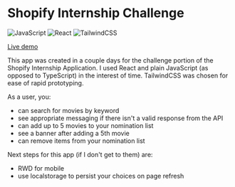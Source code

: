 # Shopify Internship Challenge

<div>
<img alt="JavaScript" src="https://img.shields.io/badge/javascript-%23323330.svg?&style=for-the-badge&logo=javascript&logoColor=%23F7DF1E"/>
<img alt="React" src="https://img.shields.io/badge/react-%2320232a.svg?&style=for-the-badge&logo=react&logoColor=%2361DAFB"/>
<img alt="TailwindCSS" src="https://img.shields.io/badge/tailwindcss-%2338B2AC.svg?&style=for-the-badge&logo=tailwind-css&logoColor=white"/>
 </div>
 
 
 [Live demo](https://thefl00f.github.io/shopify-internship-challenge/)
 
This app was created in a couple days for the challenge portion of the Shopify Internship Application. I used React and plain JavaScript (as opposed to TypeScript) in the interest of time. TailwindCSS was chosen for ease of rapid prototyping.
 
 As a user, you:
* can search for movies by keyword
* see appropriate messaging if there isn't a valid response from the API
* can add up to 5 movies to your nomination list
* see a banner after adding a 5th movie
* can remove items from your nomination list

Next steps for this app (if I don't get to them) are:
* RWD for mobile
* use localstorage to persist your choices on page refresh
